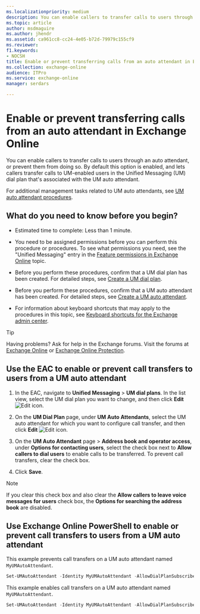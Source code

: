 ```yaml
---
ms.localizationpriority: medium
description: You can enable callers to transfer calls to users through an auto attendant, or prevent them from doing so. By default this option is enabled, and lets callers transfer calls to UM-enabled users in the Unified Messaging (UM) dial plan that's associated with the UM auto attendant.
ms.topic: article
author: msdmaguire
ms.author: jhendr
ms.assetid: ca961cc8-cc24-4e05-b72d-79979c155cf9
ms.reviewer: 
f1.keywords:
- NOCSH
title: Enable or prevent transferring calls from an auto attendant in Exchange Online
ms.collection: exchange-online
audience: ITPro
ms.service: exchange-online
manager: serdars

---
```


# Enable or prevent transferring calls from an auto attendant in Exchange Online

You can enable callers to transfer calls to users through an auto attendant, or prevent them from doing so. By default this option is enabled, and lets callers transfer calls to UM-enabled users in the Unified Messaging (UM) dial plan that's associated with the UM auto attendant.

For additional management tasks related to UM auto attendants, see [UM auto attendant procedures](um-auto-attendant-procedures.md).

## What do you need to know before you begin?

- Estimated time to complete: Less than 1 minute.

- You need to be assigned permissions before you can perform this procedure or procedures. To see what permissions you need, see the "Unified Messaging" entry in the [Feature permissions in Exchange Online](../../permissions-exo/feature-permissions.md) topic.

- Before you perform these procedures, confirm that a UM dial plan has been created. For detailed steps, see [Create a UM dial plan](../../voice-mail-unified-messaging/connect-voice-mail-system/create-um-dial-plan.md).

- Before you perform these procedures, confirm that a UM auto attendant has been created. For detailed steps, see [Create a UM auto attendant](create-a-um-auto-attendant.md).

- For information about keyboard shortcuts that may apply to the procedures in this topic, see [Keyboard shortcuts for the Exchange admin center](../../accessibility/keyboard-shortcuts-in-admin-center.md).

> [!TIP]
> Having problems? Ask for help in the Exchange forums. Visit the forums at [Exchange Online](https://social.technet.microsoft.com/forums/msonline/home?forum=onlineservicesexchange) or [Exchange Online Protection](https://social.technet.microsoft.com/forums/forefront/home?forum=FOPE).

## Use the EAC to enable or prevent call transfers to users from a UM auto attendant

1. In the EAC, navigate to **Unified Messaging** \> **UM dial plans**. In the list view, select the UM dial plan you want to change, and then click **Edit** ![Edit icon](../../media/ITPro_EAC_EditIcon.gif).

2. On the **UM Dial Plan** page, under **UM Auto Attendants**, select the UM auto attendant for which you want to configure call transfer, and then click **Edit** ![Edit icon](../../media/ITPro_EAC_EditIcon.gif).

3. On the **UM Auto Attendant** page \> **Address book and operator access**, under **Options for contacting users**, select the check box next to **Allow callers to dial users** to enable calls to be transferred. To prevent call transfers, clear the check box.

4. Click **Save**.

> [!NOTE]
> If you clear this check box and also clear the **Allow callers to leave voice messages for users** check box, the **Options for searching the address book** are disabled.

## Use Exchange Online PowerShell to enable or prevent call transfers to users from a UM auto attendant

This example prevents call transfers on a UM auto attendant named `MyUMAutoAttendant`.

```PowerShell
Set-UMAutoAttendant -Identity MyUMAutoAttendant -AllowDialPlanSubscribers $false
```

This example enables call transfers on a UM auto attendant named `MyUMAutoAttendant`.

```PowerShell
Set-UMAutoAttendant -Identity MyUMAutoAttendant -AllowDialPlanSubscribers $true
```
